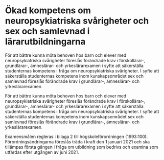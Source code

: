 # Ökad kompetens om neuropsykiatriska svårigheter och sex och samlevnad i lärarutbildningarna

För att bättre kunna möta behoven hos barn och elever med neuropsykiatriska svårigheter föreslås förändrade krav i förskollärar-, grundlärar-, ämneslärar- och yrkeslärarexamen i syfte att säkerställa studenternas kompetens i fråga om neuropsykiatriska svårigheter. I syfte att säkerställa studenternas kompetens inom kunskapsområdet sex och samlevnad föreslås förändrade krav i grundlärar-, ämneslärar- och yrkeslärarexamen.

För att bättre kunna möta behoven hos barn och elever med neuropsykiatriska svårigheter föreslås förändrade krav i förskollärar-, grundlärar-, ämneslärar- och yrkeslärarexamen i syfte att säkerställa studenternas kompetens i fråga om neuropsykiatriska svårigheter. I syfte att säkerställa studenternas kompetens inom kunskapsområdet sex och samlevnad föreslås förändrade krav i grundlärar-, ämneslärar- och yrkeslärarexamen.

Examensmålen regleras i bilaga 2 till högskoleförordningen (1993:100). Förordningsändringarna föreslås träda i kraft den 1 januari 2021 och ska tillämpas första gången i fråga om utbildning som bedrivs och examina som utfärdas efter utgången av juni 2021.
